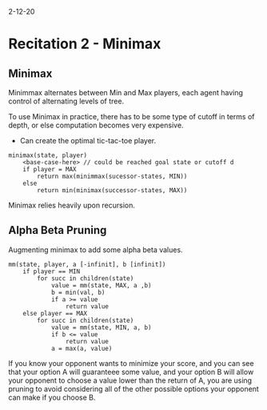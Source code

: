 2-12-20
# Recitation 2 - Minimax
## Minimax
Minimmax alternates between Min and Max players, each agent having control of alternating levels of tree.

To use Minimax in practice, there has to be some type of cutoff in terms of depth, or else computation becomes very expensive.
* Can create the optimal tic-tac-toe player.

```
minimax(state, player)
    <base-case-here> // could be reached goal state or cutoff d
    if player = MAX
        return max(minimmax(sucessor-states, MIN))
    else 
        return min(minimax(successor-states, MAX))
```
Minimax relies heavily upon recursion.

## Alpha Beta Pruning
Augmenting minimax to add some alpha beta values.
```
mm(state, player, a [-infinit], b [infinit])
    if player == MIN
        for succ in children(state)
            value = mm(state, MAX, a ,b)
            b = min(val, b)
            if a >= value
                return value
    else player == MAX
        for succ in children(state)
            value = mm(state, MIN, a, b)
            if b <= value
                return value
            a = max(a, value)

```
If you know your opponent wants to minimize your score, and you can see that your option A will guaranteee some value, and your option B will allow your opponent to choose a value lower than the return of A, you are using pruning to avoid considering all of the other possible options your opponent can make if you choose B.